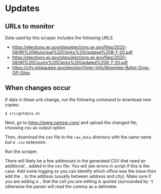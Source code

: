 # Updates

## URLs to monitor

Data used by this scraper includes the following URLS

* https://elections.wi.gov/sites/elections.wi.gov/files/2020-08/WI%20Municipal%20Clerks%20Updated%208-7-20.pdf
* https://elections.wi.gov/sites/elections.wi.gov/files/2020-08/WI%20County%20Clerks%20Updated%208-7-20.pdf
* https://city.milwaukee.gov/election/Voter-Info/Absentee-Ballot-Drop-Off-Sites

## When changes occur

If data in these urls change, run the following command to download new copies:

```
$ src/getdata.sh
```

Next, go to https://www.zamzar.com/ and upload the changed file, choosing csv as output option

Then, download the csv file to the `raw_data` directory with the same name but a `.csv` extension.

Run the scraper.

There will likely be a few addresses in the generated CSV that need an additional `,` added in the csv file. You will see errors in script if this is the case. Add some logging so you can identify which office was the issue then add the `,` to the address (usually between address and city). Make sure if you are adding a `,` that the cell you are editing is quoted (surrounded by `"`) otherwise the parser will read the comma as a delimeter.